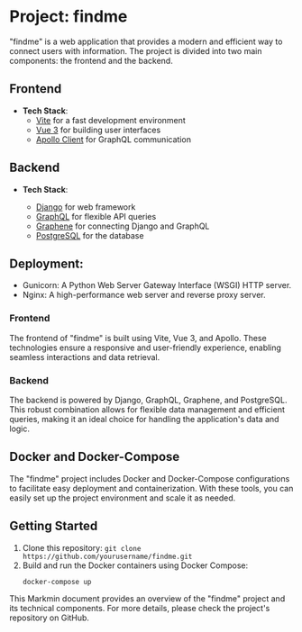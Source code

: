 # Project: findme

"findme" is a web application that provides a modern and efficient way to connect users with information. The project is divided into two main components: the frontend and the backend.

## Frontend
- **Tech Stack**:
  - [Vite](https://vitejs.dev/) for a fast development environment
  - [Vue 3](https://v3.vuejs.org/) for building user interfaces
  - [Apollo Client](https://www.apollographql.com/docs/react/) for GraphQL communication

## Backend
- **Tech Stack**:
  
  - [Django](https://www.djangoproject.com/) for web framework
  - [GraphQL](https://graphql.org/) for flexible API queries
  - [Graphene](https://graphene-python.org/) for connecting Django and GraphQL
  - [PostgreSQL](https://www.postgresql.org/) for the database

 ## Deployment:
  - Gunicorn: A Python Web Server Gateway Interface (WSGI) HTTP server.
  - Nginx: A high-performance web server and reverse proxy server.

### Frontend
The frontend of "findme" is built using Vite, Vue 3, and Apollo. These technologies ensure a responsive and user-friendly experience, enabling seamless interactions and data retrieval.

### Backend
The backend is powered by Django, GraphQL, Graphene, and PostgreSQL. This robust combination allows for flexible data management and efficient queries, making it an ideal choice for handling the application's data and logic.

## Docker and Docker-Compose
The "findme" project includes Docker and Docker-Compose configurations to facilitate easy deployment and containerization. With these tools, you can easily set up the project environment and scale it as needed.

## Getting Started
1. Clone this repository: `git clone https://github.com/yourusername/findme.git`
2. Build and run the Docker containers using Docker Compose:
   ```shell
   docker-compose up

This Markmin document provides an overview of the "findme" project and its technical components. For more details, please check the project's repository on GitHub.
